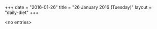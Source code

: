 +++
date = "2016-01-26"
title = "26 January 2016 (Tuesday)"
layout = "daily-diet"
+++

<p>&lt;no entries&gt;</p>
